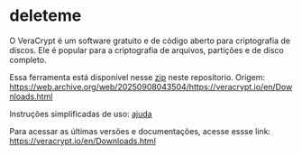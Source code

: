 # deleteme

O VeraCrypt é um software gratuito e de código aberto para criptografia de discos. Ele é popular para a criptografia de arquivos, partições e de disco completo.

Essa ferramenta está disponível nesse [zip](VeraCryptPortable.zip) neste repositorio. Origem: https://web.archive.org/web/20250908043504/https://veracrypt.io/en/Downloads.html

Instruções simplificadas de uso: [ajuda](ajuda.pdf)

Para acessar as últimas versões e documentações, acesse essse link: https://veracrypt.io/en/Downloads.html


